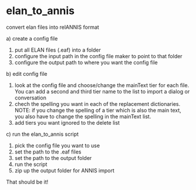 # elan_to_annis
convert elan files into relANNIS format

a) create a config file
1. put all ELAN files (.eaf) into a folder
2. configure the input path in the config file maker to point to that folder
3. configure the output path to where you want the config file

b) edit config file
1. look at the config file and choose/change the mainText tier for each file. 
   You can add a second and third tier name to the list to import a dialog or conversation
2. chech the spelling you want in each of the replacement dictionaries.
    NOTE: if you change the spelling of a tier which is also the main text, you also 
          have to change the spelling in the mainText list.
3. add tiers you want ignored to the delete list

c) run the elan_to_annis script
1. pick the config file you want to use
2. set the path to the .eaf files
3. set the path to the output folder
4. run the script
5. zip up the output folder for ANNIS import

That should be it!

